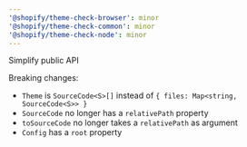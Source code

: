 ```yaml
---
'@shopify/theme-check-browser': minor
'@shopify/theme-check-common': minor
'@shopify/theme-check-node': minor
---
```


Simplify public API

Breaking changes:

- `Theme` is `SourceCode<S>[]` instead of `{ files: Map<string, SourceCode<S>> }`
- `SourceCode` no longer has a `relativePath` property
- `toSourceCode` no longer takes a `relativePath` as argument
- `Config` has a `root` property
